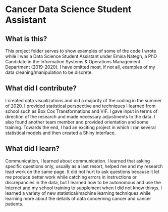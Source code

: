 # Cancer Data Science Student Assistant
## What is this?
This project folder serves to show examples of some of the code I wrote while I was a Data Science Student Assistant under Emisa Nategh, a PhD Candidate in the Information Systems & Operations Management Department (2019-2020). I have omitted most, if not all, examples of my data cleaning/manipulation to be discrete.

## What did I contribute?
I created data visualizations and did a majority of the coding in the summer of 2020. I provided statistical perspective and techniques I learned from school such as Box Cox Transformations and VIF. I gave input in terms of direction of the research and made necessary adjustments to the data. I also found another team member and provided orientation and some training. Towards the end, I had an exciting project in which I ran several statistical models and then created a Shiny interface.

## What did I learn?
Communication, I learned about communication. I learned that asking specific questions only, usually as a last resort, helped me and my research lead work on the same page. It did not hurt to ask questions because it let me produce better work while catching errors in instructions or discrepancies in the data, but I learned how to be autonomous and use the Internet and my school training to supplement when I did not know things. I learned a variety of new statistical/machine learning techniques while learning more about the details of data concerning cancer and cancer patients.
